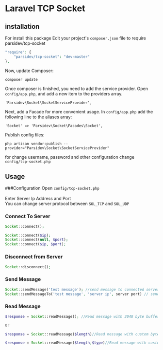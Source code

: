 Laravel TCP Socket
==========

installation
------------
For install this package Edit your project's ```composer.json``` file to require parsidev/tcp-socket

```php
"require": {
    "parsidev/tcp-socket": "dev-master"
},
```
Now, update Composer:
```
composer update
```
Once composer is finished, you need to add the service provider. Open ```config/app.php```, and add a new item to the providers array.
```
'Parsidev\Socket\SocketServiceProvider',
```
Next, add a Facade for more convenient usage. In ```config/app.php``` add the following line to the aliases array:
```
'Socket' => 'Parsidev\Socket\Facades\Socket',
```
Publish config files:
```
php artisan vendor:publish --provider="Parsidev\Socket\SocketServiceProvider"
```
for change username, password and other configuration change ```config/tcp-socket.php```

Usage
-----

###Configuration
Open ```config/tcp-socket.php```<br/>
<br />
Enter Server Ip Address and Port
<br />
You can change server protocol between ```SOL_TCP``` and ```SOL_UDP```

### Connect To Server
```php
Socket::connect();

Socket::connect($ip);
Socket::connect(null, $port);
Socket::connect($ip, $port);
```

### Disconnect from Server
```php
Socket::disconnect();
```

### Send Message
```php
Socket::sendMessage('test message'); //send message to connected server
Socket::sendMessageTo('test message', 'server ip', server port) // send message to a socket

```

### Read Message
```php
$response = Socket::readMessage(); //Read message with 2048 byte buffer

Or

$response = Socket::readMessage($length)//Read message with custom byte buffer;

$response = Socket::readMessage($length,$type)//Read message with custom byte buffer and custom type(PHP_NORMAL_READ or PHP_BINARY_READ);


``` 
